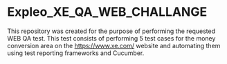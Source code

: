 # Expleo_XE_QA_WEB_CHALLANGE
This repository was created for the purpose of performing the requested WEB QA test.  This test consists of performing 5 test cases for the money conversion area on the https://www.xe.com/ website and automating them using test reporting frameworks and Cucumber.
